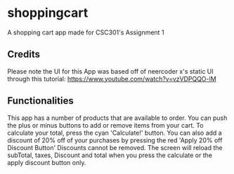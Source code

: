 # shoppingcart

A shopping cart app made for CSC301's Assignment 1

## Credits

Please note the UI for this App was based off of neercoder x's static UI through this tutorial: https://www.youtube.com/watch?v=vzVDPQQO-lM

## Functionalities
This app has a number of products that are available to order.
You can push the plus or minus buttons to add or remove items from your cart.
To calculate your total, press the cyan 'Calculate!' button.
You can also add a discount of 20% off of your purchases by pressing the red 'Apply 20% off Discount Button'
Discounts cannot be removed.
The screen will reload the subTotal, taxes, Discount and total when you press the calculate or the apply discount button only. 


